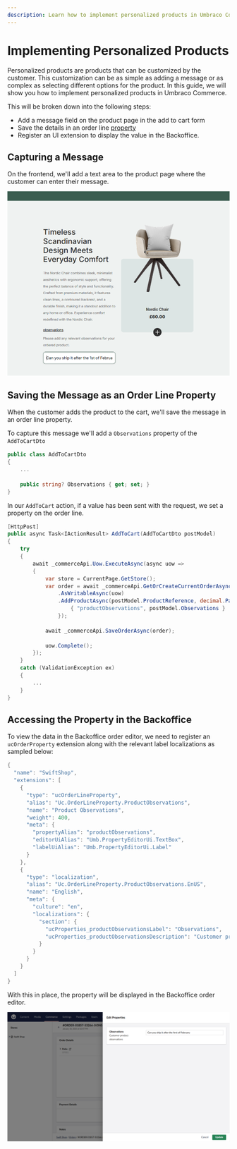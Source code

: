 ```yaml
---
description: Learn how to implement personalized products in Umbraco Commerce.
---
```


# Implementing Personalized Products

Personalized products are products that can be customized by the customer. This customization can be as simple as adding a message or as complex as selecting different options for the product. In this guide, we will show you how to implement personalized products in Umbraco Commerce.

This will be broken down into the following steps:

* Add a message field on the product page in the add to cart form
* Save the details in an order line [property](../key-concepts/properties.md)
* Register an UI extension to display the value in the Backoffice.

## Capturing a Message

On the frontend, we'll add a text area to the product page where the customer can enter their message.

![Customer Message Field](images/personalized-products/observations-collapsed.png)

## Saving the Message as an Order Line Property

When the customer adds the product to the cart, we'll save the message in an order line property.

To capture this message we'll add a `Observations` property of the `AddToCartDto`

````csharp
public class AddToCartDto
{
    ...

    public string? Observations { get; set; }
}
````

In our `AddToCart` action, if a value has been sent with the request, we set a property on the order line.

````csharp
[HttpPost]
public async Task<IActionResult> AddToCart(AddToCartDto postModel)
{
    try
    {
        await _commerceApi.Uow.ExecuteAsync(async uow =>
        {
            var store = CurrentPage.GetStore();
            var order = await _commerceApi.GetOrCreateCurrentOrderAsync(store.Id)
                .AsWritableAsync(uow)
                .AddProductAsync(postModel.ProductReference, decimal.Parse(postModel.Quantity), new Dictionary<string, string>{
                    { "productObservations", postModel.Observations }
                });

            await _commerceApi.SaveOrderAsync(order);

            uow.Complete();
        });
    }
    catch (ValidationException ex)
    {
        ...
    }
}
````

## Accessing the Property in the Backoffice

To view the data in the Backoffice order editor, we need to register an `ucOrderProperty` extension along with the relevant label localizations as sampled below:

````csharp
{
  "name": "SwiftShop",
  "extensions": [
    {
      "type": "ucOrderLineProperty",
      "alias": "Uc.OrderLineProperty.ProductObservations",
      "name": "Product Observations",
      "weight": 400,
      "meta": {
        "propertyAlias": "productObservations",
        "editorUiAlias": "Umb.PropertyEditorUi.TextBox",
        "labelUiAlias": "Umb.PropertyEditorUi.Label"
      }
    },
    {
      "type": "localization",
      "alias": "Uc.OrderLineProperty.ProductObservations.EnUS",
      "name": "English",
      "meta": {
        "culture": "en",
        "localizations": {
          "section": {
            "ucProperties_productObservationsLabel": "Observations",
            "ucProperties_productObservationsDescription": "Customer product observations"
          }
        }
      }
    }
  ]
}
````
With this in place, the property will be displayed in the Backoffice order editor.

![Backoffice Order Line Property](images/personalized-products/order-line-property.png)



